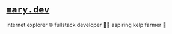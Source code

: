  
# [` mary.dev `](https://mary.dev)

internet explorer 🌐
fullstack developer 👩‍💻
aspiring kelp farmer 🪸

